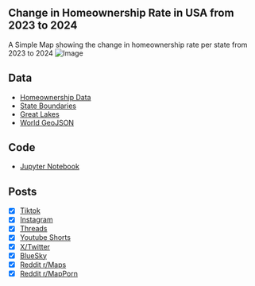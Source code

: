 ## Change in Homeownership Rate in USA from 2023 to 2024
A Simple Map showing the change in homeownership rate per state from 2023 to 2024
![Image](https://drive.google.com/uc?export=view&id=1tcau_Ro66h6aMj-tqNJXqt4s9uWHklGs)

## Data
* [Homeownership Data](https://www.propertyshark.com/info/us-homeownership-rates-by-state-and-city/)
* [State Boundaries](https://www.census.gov/geographies/mapping-files/time-series/geo/carto-boundary-file.html)
* [Great Lakes](https://usicecenter.gov/Products/GreatLakesData)
* [World GeoJSON](https://public.opendatasoft.com/explore/dataset/world-administrative-boundaries/export/?flg=en-us)

## Code
* [Jupyter Notebook](FormatData.ipynb)

## Posts
- [x] [Tiktok](https://www.tiktok.com/@vinemapper/video/7470988926359063851)
- [x] [Instagram](https://www.instagram.com/p/DGBigRSSLdx/)
- [x] [Threads](https://www.threads.net/@vinemapper/post/DGBigxryCLM)
- [x] [Youtube Shorts](https://youtube.com/shorts/23zTCGW_byQ?feature=share)
- [x] [X/Twitter](https://x.com/VineMapper/status/1890114525892079838)
- [x] [BlueSky](https://bsky.app/profile/vinemapper.bsky.social/post/3li3ev3pwqk2c)
- [x] [Reddit r/Maps](https://www.reddit.com/r/Maps/comments/1ioqkr3/change_in_homeownership_rate_in_usa_from_2023_to/)
- [x] [Reddit r/MapPorn](https://www.reddit.com/r/MapPorn/comments/1ioqkj6/change_in_homeownership_rate_in_usa_from_2023_to/)
